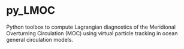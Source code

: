 # py_LMOC
Python toolbox to compute Lagrangian diagnostics of the Meridional Overturning Circulation (MOC) using virtual particle tracking in ocean general circulation models.
